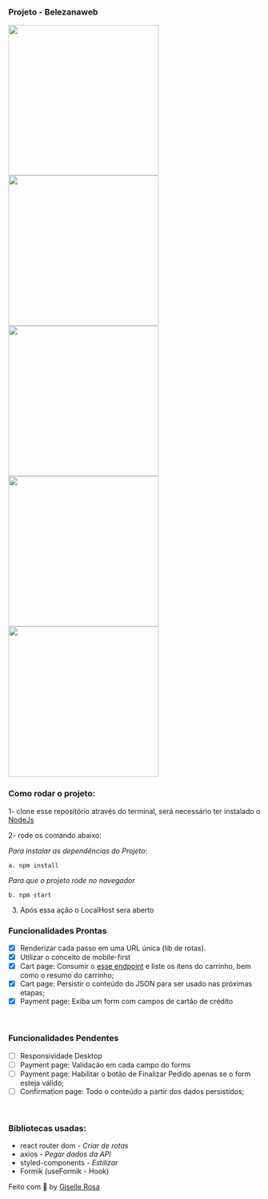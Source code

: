 
### Projeto - Belezanaweb 
  <div style={display:flex;}>
    <img src="https://user-images.githubusercontent.com/55036173/114406557-04952580-9b7e-11eb-9814-a1327b44dbe2.png"  width="300" />
    <img src="https://user-images.githubusercontent.com/55036173/114406634-14ad0500-9b7e-11eb-89e5-a98552af48bd.png"  width="300" />
    <img src="https://user-images.githubusercontent.com/55036173/114406750-2b535c00-9b7e-11eb-9b8b-b3b8997f88dc.png"  width="300" />
  </div>
  <div style={display:flex;}>
    <img src="https://user-images.githubusercontent.com/55036173/114406856-40c88600-9b7e-11eb-83a9-c4ac445f7bf2.png"  width="300" />
    <img src="https://user-images.githubusercontent.com/55036173/114406944-5178fc00-9b7e-11eb-9b24-5fc8b31ecd9f.png"  width="300" />
  </div>
 
### Como rodar o projeto:
1- clone esse repositório através do terminal, será necessário ter instalado o [NodeJs](https://nodejs.org/en/)

2- rode os comando abaixo:

*Para instalar as dependências do Projeto*:
```
a. npm install 
```
*Para que o projeto rode no navegador*

```
b. npm start
```
3. Após essa ação o LocalHost sera aberto


### Funcionalidades Prontas

- [X] Renderizar cada passo em uma URL única (lib de rotas).
- [X] Utilizar o conceito de mobile-first
- [X] Cart page:  Consumir o [esse endpoint](http://www.mocky.io/v2/5b15c4923100004a006f3c07) e liste os itens do carrinho, bem como o resumo do carrinho;
- [X] Cart page: Persistir o conteúdo do JSON para ser usado nas próximas etapas;
- [X] Payment page: Exiba um form com campos de cartão de crédito

<br>

### Funcionalidades Pendentes

- [ ] Responsividade Desktop
- [ ] Payment page: Validação em cada campo do forms
- [ ] Payment page: Habilitar o botão de Finalizar Pedido apenas se o form esteja válido;
- [ ] Confirmation page: Todo o conteúdo a partir dos dados persistidos;

<br>

### Bibliotecas usadas:
- react router dom  - *Criar de rotas*
- axios - *Pegar dados da API*
- styled-components -  *Estilizar*
- Formik (useFormik - Hook)


Feito com 💙 by [Giselle Rosa](https://github.com/gisellenrosa)
